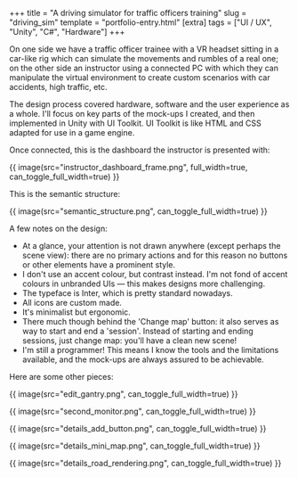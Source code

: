 +++
title = "A driving simulator for traffic officers training"
slug = "driving_sim"
template = "portfolio-entry.html"
[extra]
tags = ["UI / UX", "Unity", "C#", "Hardware"]
+++

On one side we have a traffic officer trainee with a VR headset sitting in a car-like rig which can simulate the movements and rumbles of a real one; on the other side an instructor using a connected PC with which they can manipulate the virtual environment to create custom scenarios with car accidents, high traffic, etc.

The design process covered hardware, software and the user experience as a whole. I'll focus on key parts of the mock-ups I created, and then implemented in Unity with UI Toolkit. UI Toolkit is like HTML and CSS adapted for use in a game engine.

Once connected, this is the dashboard the instructor is presented with:

{{ image(src="instructor_dashboard_frame.png", full_width=true, can_toggle_full_width=true) }}

This is the semantic structure:

{{ image(src="semantic_structure.png", can_toggle_full_width=true) }}

A few notes on the design:

* At a glance, your attention is not drawn anywhere (except perhaps the scene view): there are no primary actions and for this reason no buttons or other elements have a prominent style.
* I don't use an accent colour, but contrast instead. I'm not fond of accent colours in unbranded UIs — this makes designs more challenging.
* The typeface is Inter, which is pretty standard nowadays.
* All icons are custom made.
* It's minimalist but ergonomic.
* There much though behind the 'Change map' button: it also serves as way to start and end a 'session'. Instead of starting and ending sessions, just change map: you'll have a clean new scene!
* I'm still a programmer! This means I know the tools and the limitations available, and the mock-ups are always assured to be achievable.

Here are some other pieces:

{{ image(src="edit_gantry.png", can_toggle_full_width=true) }}

{{ image(src="second_monitor.png", can_toggle_full_width=true) }}

{{ image(src="details_add_button.png", can_toggle_full_width=true) }}

{{ image(src="details_mini_map.png", can_toggle_full_width=true) }}

{{ image(src="details_road_rendering.png", can_toggle_full_width=true) }}